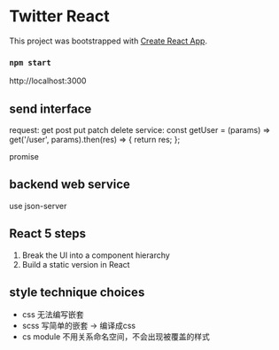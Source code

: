 # Twitter React

This project was bootstrapped with [Create React App](https://github.com/facebook/create-react-app).

### `npm start`
http://localhost:3000

## send interface
request: get post put patch delete
service: const getUser = (params) => get('/user', params).then(res) => {
  return res;
};

promise

## backend web service
use json-server

## React 5 steps
1. Break the UI into a component hierarchy 
2. Build a static version in React

## style technique choices
- css 无法编写嵌套
- scss 写简单的嵌套 -> 编译成css
- cs module 不用关系命名空间，不会出现被覆盖的样式
